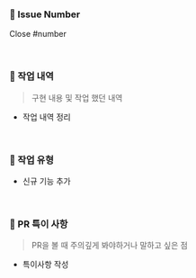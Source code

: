 ### 📕 Issue Number

Close #number

<br/>

### 📗 작업 내역

> 구현 내용 및 작업 했던 내역

- 작업 내역 정리

<br/>

### 📘 작업 유형

- 신규 기능 추가

<br/>

### 📝 PR 특이 사항

> PR을 볼 때 주의깊게 봐야하거나 말하고 싶은 점

- 특이사항 작성

<br/><br/>

